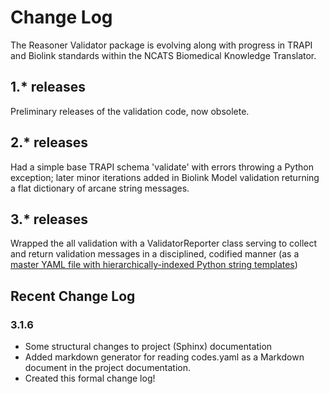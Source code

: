 # Change Log

The Reasoner Validator package is evolving along with progress in TRAPI and Biolink standards within the NCATS Biomedical Knowledge Translator. 

## 1.* releases

Preliminary releases of the validation code, now obsolete.

## 2.* releases

Had a simple base TRAPI schema 'validate' with errors throwing a Python exception; later minor iterations added in Biolink Model validation returning a flat dictionary of arcane string messages.

## 3.* releases

Wrapped the all validation with a ValidatorReporter class serving to collect and return validation messages in a disciplined, codified manner (as a [master YAML file with hierarchically-indexed Python string templates](reasoner_validator/codes.yaml))

## Recent Change Log

### 3.1.6

- Some structural changes to project (Sphinx) documentation
- Added markdown generator for reading codes.yaml as a Markdown document in the project documentation.
- Created this formal change log!

